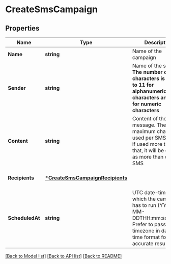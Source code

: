 # CreateSmsCampaign

## Properties
Name | Type | Description | Notes
------------ | ------------- | ------------- | -------------
**Name** | **string** | Name of the campaign | [default to null]
**Sender** | **string** | Name of the sender. **The number of characters is limited to 11 for alphanumeric characters and 15 for numeric characters** | [default to null]
**Content** | **string** | Content of the message. The maximum characters used per SMS is 160, if used more than that, it will be counted as more than one SMS | [default to null]
**Recipients** | [***CreateSmsCampaignRecipients**](createSmsCampaign_recipients.md) |  | [optional] [default to null]
**ScheduledAt** | **string** | UTC date-time on which the campaign has to run (YYYY-MM-DDTHH:mm:ss.SSSZ). Prefer to pass your timezone in date-time format for accurate result. | [optional] [default to null]

[[Back to Model list]](../README.md#documentation-for-models) [[Back to API list]](../README.md#documentation-for-api-endpoints) [[Back to README]](../README.md)

